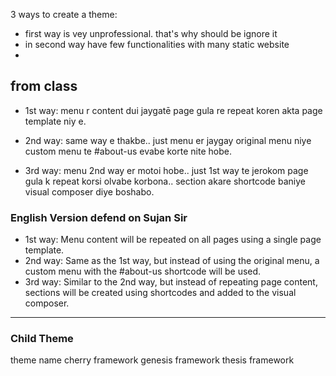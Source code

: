 3 ways to create a theme:

- first way is vey unprofessional. that's why should be ignore it
- in second way have few functionalities with many static website
-

## from class

- 1st way: menu r content dui jaygatē page gula re repeat koren akta page template niy e.

- 2nd way: same way e thakbe.. just menu er jaygay original menu niye custom menu te #about-us evabe korte nite hobe.

- 3rd way: menu 2nd way er motoi hobe.. just 1st way te jerokom page gula k repeat korsi olvabe korbona.. section akare shortcode baniye visual composer diye boshabo.

### English Version defend on Sujan Sir

- 1st way: Menu content will be repeated on all pages using a single page template.
- 2nd way: Same as the 1st way, but instead of using the original menu, a custom menu with the #about-us shortcode will be used.
- 3rd way: Similar to the 2nd way, but instead of repeating page content, sections will be created using shortcodes and added to the visual composer.

---

### Child Theme

theme name
cherry framework
genesis framework
thesis framework
